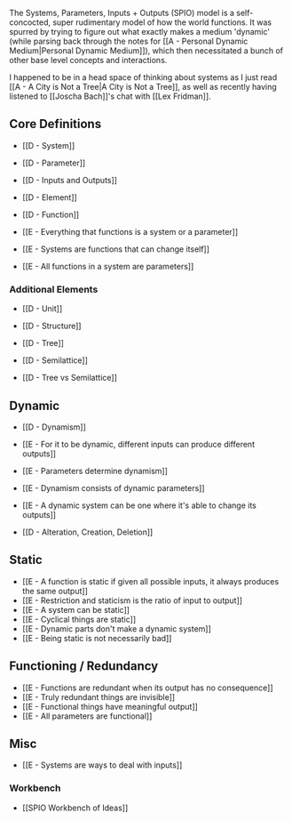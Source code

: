 The Systems, Parameters, Inputs + Outputs (SPIO) model is a self-concocted, super rudimentary model of how the world functions. It was spurred by trying to figure out what exactly makes a medium 'dynamic' (while parsing back through the notes for [[A - Personal Dynamic Medium|Personal Dynamic Medium]]), which then necessitated a bunch of other base level concepts and interactions.

I happened to be in a head space of thinking about systems as I just read [[A - A City is Not a Tree|A City is Not a Tree]], as well as recently having listened to [[Joscha Bach]]'s chat with [[Lex Fridman]].



## Core Definitions
- [[D - System]]
- [[D - Parameter]]
- [[D - Inputs and Outputs]]

- [[D - Element]]
- [[D - Function]]

- [[E - Everything that functions is a system or a parameter]]
- [[E - Systems are functions that can change itself]]
- [[E - All functions in a system are parameters]]

### Additional Elements
- [[D - Unit]]
- [[D - Structure]]
- [[D - Tree]]
- [[D - Semilattice]]

- [[D - Tree vs Semilattice]]

## Dynamic
- [[D - Dynamism]]

- [[E - For it to be dynamic, different inputs can produce different outputs]]
- [[E - Parameters determine dynamism]]
- [[E - Dynamism consists of dynamic parameters]]
- [[E - A dynamic system can be one where it's able to change its outputs]]

- [[D - Alteration, Creation, Deletion]]

## Static
- [[E - A function is static if given all possible inputs, it always produces the same output]]
- [[E - Restriction and staticism is the ratio of input to output]]
- [[E - A system can be static]]
- [[E - Cyclical things are static]]
- [[E - Dynamic parts don't make a dynamic system]]
- [[E - Being static is not necessarily bad]]

## Functioning / Redundancy
- [[E - Functions are redundant when its output has no consequence]]
- [[E - Truly redundant things are invisible]]
- [[E - Functional things have meaningful output]]
- [[E - All parameters are functional]]

## Misc
- [[E - Systems are ways to deal with inputs]]

### Workbench
- [[SPIO Workbench of Ideas]]

